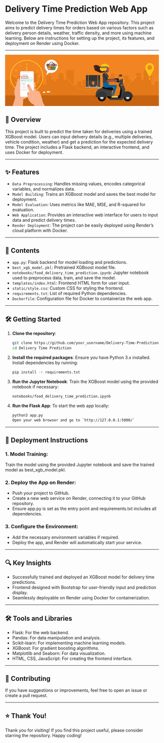 # **Delivery Time Prediction Web App**

Welcome to the Delivery Time Prediction Web App repository. This project aims to predict delivery times for orders based on various factors such as delivery person details, weather, traffic density, and more using machine learning. Below are instructions for setting up the project, its features, and deployment on Render using Docker.

---

<div align="center">
  <img src="./delivery_image.png" alt="Delivery Image" style="border:none;">
</div>

## 🚀 **Overview**

This project is built to predict the time taken for deliveries using a trained XGBoost model. Users can input delivery details (e.g., multiple deliveries, vehicle condition, weather) and get a prediction for the expected delivery time. The project includes a Flask backend, an interactive frontend, and uses Docker for deployment.

---

## ✨ **Features**

- `Data Preprocessing`: Handles missing values, encodes categorical variables, and normalizes data.
- `Model Building`: Trains an XGBoost model and saves the best model for deployment.
- `Model Evaluation`: Uses metrics like MAE, MSE, and R-squared for evaluation.
- `Web Application`: Provides an interactive web interface for users to input data and predict delivery times.
- `Render Deployment`: The project can be easily deployed using Render’s cloud platform with Docker.

---

## 📂 **Contents**

- `app.py`: Flask backend for model loading and predictions.
- `best_xgb_model.pkl`: Pretrained XGBoost model file.
- `notebooks/food_delivery_time_prediction.ipynb`: Jupyter notebook used to preprocess data, train, and save the model.
- `templates/index.html`: Frontend HTML form for user input.
- `static/style.css`: Custom CSS for styling the frontend.
- `requirements.txt`: List of required Python dependencies.
- `Dockerfile`: Configuration file for Docker to containerize the web app.

---


## 🛠️  **Getting Started**

1. **Clone the repository**:
   ```bash
   git clone https://github.com/your_username/Delivery-Time-Prediction.git
   cd Delivery Time Prediction
   
2. **Install the required packages**:
   Ensure you have Python 3.x installed. Install dependencies by running:
   ```bash
   pip install -r requirements.txt
   
4. **Run the Jupyter Notebook**:
   Train the XGBoost model using the provided notebook if necessary:
   ```bash
   notebooks/food_delivery_time_prediction.ipynb

5. **Run the Flask App**:
   To start the web app locally:
   ```bash
   python3 app.py
   Open your web browser and go to `http://127.0.0.1:5000/`

---

## 🚢 **Deployment Instructions**

### 1. Model Training: 

Train the model using the provided Jupyter notebook and save the trained model as best_xgb_model.pkl.

### 2. Deploy the App on Render:

- Push your project to GitHub.
- Create a new web service on Render, connecting it to your GitHub repository.
- Ensure app.py is set as the entry point and requirements.txt includes all dependencies.

### 3. Configure the Environment:

- Add the necessary environment variables if required.
- Deploy the app, and Render will automatically start your service.

---

## 🔍 **Key Insights**

- Successfully trained and deployed an XGBoost model for delivery time predictions.
- Frontend designed with Bootstrap for user-friendly input and prediction display.
- Seamlessly deployable on Render using Docker for containerization.

---

## 🛠️ **Tools and Libraries**

- Flask: For the web backend.
- Pandas: For data manipulation and analysis.
- Scikit-learn: For implementing machine learning models.
- XGBoost: For gradient boosting algorithms.
- Matplotlib and Seaborn: For data visualization.
- HTML, CSS, JavaScript: For creating the frontend interface.

---

## 🤝 **Contributing**
If you have suggestions or improvements, feel free to open an issue or create a pull request.

---

## ⭐ **Thank You!**

Thank you for visiting! If you find this project useful, please consider starring the repository. Happy coding!

